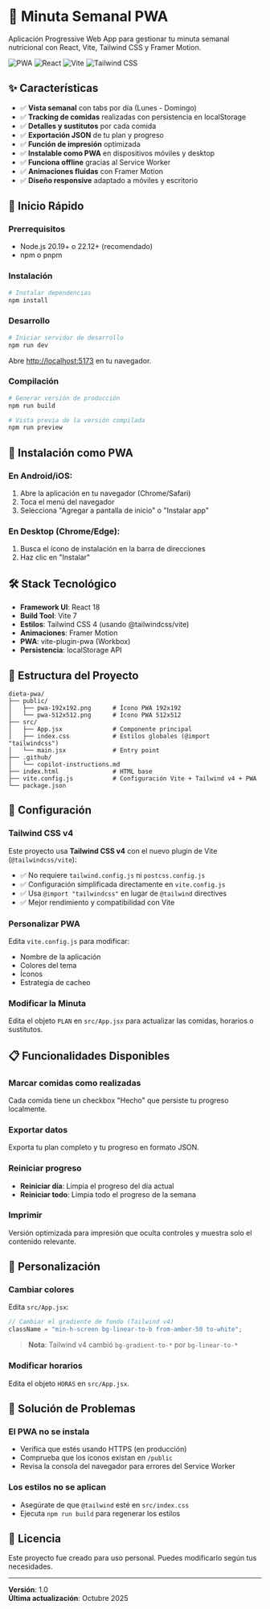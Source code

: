 # 📅 Minuta Semanal PWA

Aplicación Progressive Web App para gestionar tu minuta semanal nutricional con React, Vite, Tailwind CSS y Framer Motion.

![PWA](https://img.shields.io/badge/PWA-Ready-success)
![React](https://img.shields.io/badge/React-18-blue)
![Vite](https://img.shields.io/badge/Vite-7-purple)
![Tailwind CSS](https://img.shields.io/badge/Tailwind-3-cyan)

## ✨ Características

- ✅ **Vista semanal** con tabs por día (Lunes - Domingo)
- ✅ **Tracking de comidas** realizadas con persistencia en localStorage
- ✅ **Detalles y sustitutos** por cada comida
- ✅ **Exportación JSON** de tu plan y progreso
- ✅ **Función de impresión** optimizada
- ✅ **Instalable como PWA** en dispositivos móviles y desktop
- ✅ **Funciona offline** gracias al Service Worker
- ✅ **Animaciones fluidas** con Framer Motion
- ✅ **Diseño responsive** adaptado a móviles y escritorio

## 🚀 Inicio Rápido

### Prerrequisitos

- Node.js 20.19+ o 22.12+ (recomendado)
- npm o pnpm

### Instalación

```bash
# Instalar dependencias
npm install
```

### Desarrollo

```bash
# Iniciar servidor de desarrollo
npm run dev
```

Abre [http://localhost:5173](http://localhost:5173) en tu navegador.

### Compilación

```bash
# Generar versión de producción
npm run build

# Vista previa de la versión compilada
npm run preview
```

## 📱 Instalación como PWA

### En Android/iOS:

1. Abre la aplicación en tu navegador (Chrome/Safari)
2. Toca el menú del navegador
3. Selecciona "Agregar a pantalla de inicio" o "Instalar app"

### En Desktop (Chrome/Edge):

1. Busca el ícono de instalación en la barra de direcciones
2. Haz clic en "Instalar"

## 🛠️ Stack Tecnológico

- **Framework UI**: React 18
- **Build Tool**: Vite 7
- **Estilos**: Tailwind CSS 4 (usando @tailwindcss/vite)
- **Animaciones**: Framer Motion
- **PWA**: vite-plugin-pwa (Workbox)
- **Persistencia**: localStorage API

## 📂 Estructura del Proyecto

```
dieta-pwa/
├── public/
│   ├── pwa-192x192.png      # Ícono PWA 192x192
│   └── pwa-512x512.png      # Ícono PWA 512x512
├── src/
│   ├── App.jsx              # Componente principal
│   ├── index.css            # Estilos globales (@import "tailwindcss")
│   └── main.jsx             # Entry point
├── .github/
│   └── copilot-instructions.md
├── index.html               # HTML base
├── vite.config.js           # Configuración Vite + Tailwind v4 + PWA
└── package.json
```

## 🔧 Configuración

### Tailwind CSS v4

Este proyecto usa **Tailwind CSS v4** con el nuevo plugin de Vite (`@tailwindcss/vite`):

- ✅ No requiere `tailwind.config.js` ni `postcss.config.js`
- ✅ Configuración simplificada directamente en `vite.config.js`
- ✅ Usa `@import "tailwindcss"` en lugar de `@tailwind` directives
- ✅ Mejor rendimiento y compatibilidad con Vite

### Personalizar PWA

Edita `vite.config.js` para modificar:

- Nombre de la aplicación
- Colores del tema
- Íconos
- Estrategia de cacheo

### Modificar la Minuta

Edita el objeto `PLAN` en `src/App.jsx` para actualizar las comidas, horarios o sustitutos.

## 📋 Funcionalidades Disponibles

### Marcar comidas como realizadas

Cada comida tiene un checkbox "Hecho" que persiste tu progreso localmente.

### Exportar datos

Exporta tu plan completo y tu progreso en formato JSON.

### Reiniciar progreso

- **Reiniciar día**: Limpia el progreso del día actual
- **Reiniciar todo**: Limpia todo el progreso de la semana

### Imprimir

Versión optimizada para impresión que oculta controles y muestra solo el contenido relevante.

## 🎨 Personalización

### Cambiar colores

Edita `src/App.jsx`:

```jsx
// Cambiar el gradiente de fondo (Tailwind v4)
className = "min-h-screen bg-linear-to-b from-amber-50 to-white";
```

> **Nota**: Tailwind v4 cambió `bg-gradient-to-*` por `bg-linear-to-*`

### Modificar horarios

Edita el objeto `HORAS` en `src/App.jsx`.

## 🐛 Solución de Problemas

### El PWA no se instala

- Verifica que estés usando HTTPS (en producción)
- Comprueba que los íconos existan en `/public`
- Revisa la consola del navegador para errores del Service Worker

### Los estilos no se aplican

- Asegúrate de que `@tailwind` esté en `src/index.css`
- Ejecuta `npm run build` para regenerar los estilos

## 📄 Licencia

Este proyecto fue creado para uso personal. Puedes modificarlo según tus necesidades.

---

**Versión**: 1.0  
**Última actualización**: Octubre 2025
